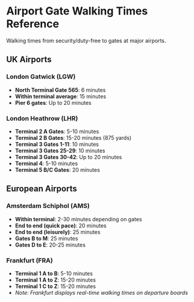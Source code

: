 # Airport Gate Walking Times Reference

Walking times from security/duty-free to gates at major airports.

## UK Airports

### London Gatwick (LGW)

- **North Terminal Gate 565**: 6 minutes
- **Within terminal average**: 15 minutes
- **Pier 6 gates**: Up to 20 minutes

### London Heathrow (LHR)

- **Terminal 2 A Gates**: 5-10 minutes
- **Terminal 2 B Gates**: 15-20 minutes (875 yards)
- **Terminal 3 Gates 1-11**: 10 minutes
- **Terminal 3 Gates 25-29**: 10 minutes
- **Terminal 3 Gates 30-42**: Up to 20 minutes
- **Terminal 4**: 5-10 minutes
- **Terminal 5 B/C Gates**: 20 minutes

## European Airports

### Amsterdam Schiphol (AMS)

- **Within terminal**: 2-30 minutes depending on gates
- **End to end (quick pace)**: 20 minutes
- **End to end (leisurely)**: 25 minutes
- **Gates B to M**: 25 minutes
- **Gates D to E**: 20-25 minutes

### Frankfurt (FRA)

- **Terminal 1 A to B**: 5-10 minutes
- **Terminal 1 A to Z**: 15-20 minutes
- **Terminal 1 C to Z**: 15-20 minutes
- *Note: Frankfurt displays real-time walking times on departure boards*

